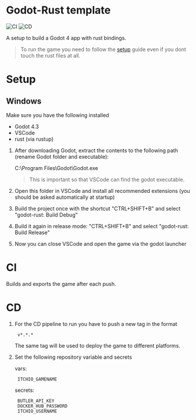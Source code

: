 # Godot-Rust template

![CI](https://github.com/robotnik-dev/rust-godot-template/actions/workflows/ci.yaml/badge.svg)
![CD](https://github.com/robotnik-dev/rust-godot-template/actions/workflows/cd.yaml/badge.svg)

A setup to build a Godot 4 app with rust bindings.
> To run the game you need to follow the [setup](#setup) guide even if you dont touch the rust files at all.

# Setup
## Windows
Make sure you have the following installed
- Godot 4.3
- VSCode
- rust (via rustup)

1. After downloading Godot, extract the contents to the following path (rename Godot folder and executable):

    C:\Program Files\Godot\Godot.exe

    > This is important so that VSCode can find the godot executable.
2. Open this folder in VSCode and install all recommended extensions (you should be asked automatically at startup)
3. Build the project once with the shortcut "CTRL+SHIFT+B" and select "godot-rust: Build Debug"
4. Build it again in release mode: "CTRL+SHIFT+B" and select "godot-rust: Build Release"
5. Now you can close VSCode and open the game via the godot launcher

# CI
Builds and exports the game after each push.

# CD
1. For the CD pipeline to run you have to push a new tag in the format

        v*.*.*

    The same tag will be used to deploy the game to different platforms.

2. Set the following repository variable and secrets
    
    vars:

        ITCHIO_GAMENAME
    
    secrets:

        BUTLER_API_KEY
        DOCKER_HUB_PASSWORD
        ITCHIO_USERNAME
